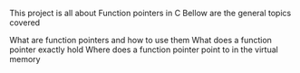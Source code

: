 This project is all about Function pointers in C
Bellow are the general topics covered

What are function pointers and how to use them
What does a function pointer exactly hold
Where does a function pointer point to in the virtual memory
